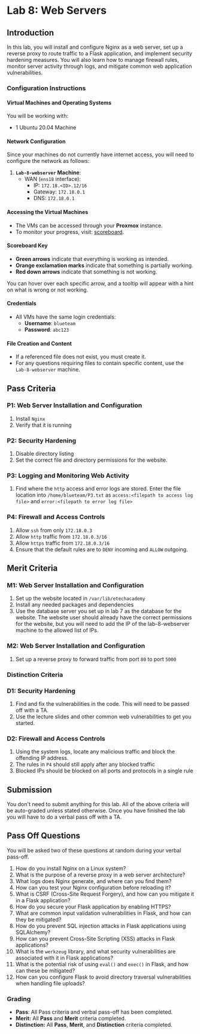 # Lab 8: Web Servers

## Introduction

In this lab, you will install and configure Nginx as a web server, set up a reverse proxy to route traffic to a Flask application, and implement security hardening measures. You will also learn how to manage firewall rules, monitor server activity through logs, and mitigate common web application vulnerabilities.

### Configuration Instructions

#### Virtual Machines and Operating Systems
You will be working with:  
  - 1 Ubuntu 20.04 Machine

#### Network Configuration
Since your machines do not currently have internet access, you will need to configure the network as follows:  

1. **`Lab-8-webserver` Machine**:  
    - WAN (`ens18` interface):  
        - IP: `172.18.<ID>.12/16`  
        - Gateway: `172.18.0.1`  
        - DNS: `172.18.0.1`  

#### **Accessing the Virtual Machines**  
- The VMs can be accessed through your **Proxmox** instance.  
- To monitor your progress, visit: <a href="http://172.18.0.3/lab/8" target="_blank">scoreboard</a>.

#### Scoreboard Key
- **Green arrows** indicate that everything is working as intended.
- **Orange exclamation marks** indicate that something is partially working.
- **Red down arrows** indicate that something is not working.

You can hover over each specific arrow, and a tooltip will appear with a hint on what is wrong or not working.

#### **Credentials**  
- All VMs have the same login credentials:  
  - **Username**: `blueteam`  
  - **Password**: `abc123`  

#### **File Creation and Content**  
- If a referenced file does not exist, you must create it.  
- For any questions requiring files to contain specific content, use the `Lab-8-webserver` machine.  

## Pass Criteria

### P1: Web Server Installation and Configuration
1. Install `Nginx`
1. Verify that it is running

### P2: Security Hardening 
1. Disable directory listing 
1. Set the correct file and directory permissions for the website.

### P3: Logging and Monitoring Web Activity
1. Find where the `http` access and error logs are stored. Enter the file location into `/home/blueteam/P3.txt` as `access:<filepath to access log file>` and `error:<filepath to error log file>`

### P4: Firewall and Access Controls
1. Allow `ssh` from only `172.18.0.3`
1. Allow `http` traffic from `172.18.0.3/16`
1. Allow `https` traffic from `172.18.0.3/16`
1. Ensure that the default rules are to `DENY` incoming and `ALLOW` outgoing.

## Merit Criteria

### M1: Web Server Installation and Configuration
1. Set up the website located in `/var/lib/etechacademy`
1. Install any needed packages and dependencies
1. Use the database server you set up in lab 7 as the database for the website. The website user should already have the correct permissions for the website, but you will need to add the IP of the lab-8-webserver machine to the allowed list of IPs.

### M2: Web Server Installation and Configuration
1. Set up a reverse proxy to forward traffic from port `80` to port `5000`

### Distinction Criteria

### D1: Security Hardening 
1. Find and fix the vulnerabilities in the code. This will need to be passed off with a TA.
1. Use the lecture slides and other common web vulnerabilities to get you started.


### D2: Firewall and Access Controls
1. Using the system logs, locate any malicious traffic and block the offending IP address.
1. The rules in `P4` should still apply after any blocked traffic
1. Blocked IPs should be blocked on all ports and protocols in a single rule


## Submission

You don't need to submit anything for this lab. All of the above criteria will be auto-graded unless stated otherwise. Once you have finished the lab you will have to do a verbal pass off with a TA.

## Pass Off Questions

You will be asked two of these questions at random during your verbal pass-off. 

1. How do you install Nginx on a Linux system?  
1. What is the purpose of a reverse proxy in a web server architecture?  
1. What logs does Nginx generate, and where can you find them?  
1. How can you test your Nginx configuration before reloading it?  
1. What is CSRF (Cross-Site Request Forgery), and how can you mitigate it in a Flask application?  
1. How do you secure your Flask application by enabling HTTPS?  
1. What are common input validation vulnerabilities in Flask, and how can they be mitigated?  
1. How do you prevent SQL injection attacks in Flask applications using SQLAlchemy?  
1. How can you prevent Cross-Site Scripting (XSS) attacks in Flask applications?  
1. What is the `werkzeug` library, and what security vulnerabilities are associated with it in Flask applications?   
1. What is the potential risk of using `eval()` and `exec()` in Flask, and how can these be mitigated?  
1. How can you configure Flask to avoid directory traversal vulnerabilities when handling file uploads?  

### Grading

- **Pass**: All Pass criteria and verbal pass-off has been completed.
- **Merit:** All **Pass** and **Merit** criteria completed.
- **Distinction:** All **Pass**, **Merit**, and **Distinction** criteria completed.